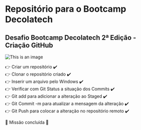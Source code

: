 # Repositório para o Bootcamp Decolatech
## Desafio Bootcamp Decolatech 2ª Edição - Criação GitHub

![This is an image](https://images.unsplash.com/photo-1618401471353-b98afee0b2eb?ixlib=rb-1.2.1&ixid=MnwxMjA3fDB8MHxwaG90by1wYWdlfHx8fGVufDB8fHx8&auto=format&fit=crop&w=1788&q=80)


:point_right: Criar um repositório :heavy_check_mark: <br />
:point_right: Clonar o repositório criado :heavy_check_mark: <br />
:point_right: Inserir um arquivo pelo Windows :heavy_check_mark: <br />
:point_right: Verificar com Git Status a situação dos Commits :heavy_check_mark: <br />
:point_right: Git add para adicionar a alteração ao Staged :heavy_check_mark: <br />
:point_right: Git Commit -m para atualizar a mensagem da alteração :heavy_check_mark: <br />
:point_right: Git Push para colocar a alteração no repositório remoto :heavy_check_mark: <br />

:checkered_flag: Missão concluída :checkered_flag:
